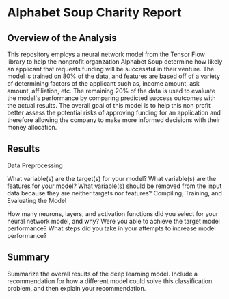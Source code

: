 # Alphabet Soup Charity Report 

## Overview of the Analysis
This repository employs a neural network model from the Tensor Flow library to help the nonprofit organzation Alphabet Soup determine how likely an applicant that requests funding will be successful in their venture. The model is trained on 80% of the data, and features are based off of a variety of determining factors of the applicant such as, income amount, ask amount, affiliation, etc. The remaining 20% of the data is used to evaluate the model's performance by comparing predicted success outcomes with the actual results. The overall goal of this model is to help this non profit better assess the potential risks of approving funding for an application and therefore allowing the company to make more informed decisions with their money allocation.

## Results

Data Preprocessing

What variable(s) are the target(s) for your model?
What variable(s) are the features for your model?
What variable(s) should be removed from the input data because they are neither targets nor features?
Compiling, Training, and Evaluating the Model

How many neurons, layers, and activation functions did you select for your neural network model, and why?
Were you able to achieve the target model performance?
What steps did you take in your attempts to increase model performance?


## Summary

Summarize the overall results of the deep learning model. Include a recommendation for how a different model could solve this classification problem, and then explain your recommendation.
